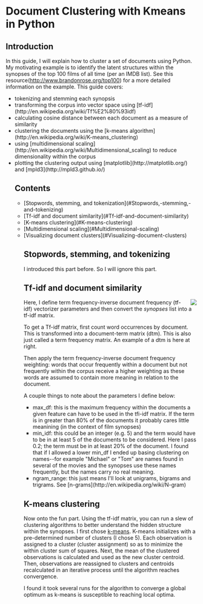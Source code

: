 # Document Clustering with Kmeans in Python

## Introduction
In this guide, I will explain how to cluster a set of documents using Python. My motivating example is to identify the latent structures within the synopses of the top 100 films of all time (per an IMDB list). See this resource(http://www.brandonrose.org/top100) for a more detailed information on the example. This guide covers:

<ul>
<li> tokenizing and stemming each synopsis
<li> transforming the corpus into vector space using [tf-idf](http://en.wikipedia.org/wiki/Tf%E2%80%93idf)
<li> calculating cosine distance between each document as a measure of similarity
<li> clustering the documents using the [k-means algorithm](http://en.wikipedia.org/wiki/K-means_clustering)
<li> using [multidimensional scaling](http://en.wikipedia.org/wiki/Multidimensional_scaling) to reduce dimensionality within the corpus
<li> plotting the clustering output using [matplotlib](http://matplotlib.org/) and [mpld3](http://mpld3.github.io/)

## Contents
<ul>
<li>[Stopwords, stemming, and tokenization](#Stopwords,-stemming,-and-tokenizing)
<li>[Tf-idf and document similarity](#Tf-idf-and-document-similarity)
<li>[K-means clustering](#K-means-clustering)
<li>[Multidimensional scaling](#Multidimensional-scaling)
<li>[Visualizing document clusters](#Visualizing-document-clusters)
  
## Stopwords, stemming, and tokenizing
I introduced this part before. So I will ignore this part.
 
## Tf-idf and document similarity
<img src='http://www.jiem.org/index.php/jiem/article/viewFile/293/252/2402' align='right' style="margin-left:10px">

Here, I define term frequency-inverse document frequency (tf-idf) vectorizer parameters and then convert the *synopses* list into a tf-idf matrix. 

To get a Tf-idf matrix, first count word occurrences by document. This is transformed into a document-term matrix (dtm). This is also just called a term frequency matrix. An example of a dtm is here at right.

Then apply the term frequency-inverse document frequency weighting: words that occur frequently within a document but not frequently within the corpus receive a higher weighting as these words are assumed to contain more meaning in relation to the document.

A couple things to note about the parameters I define below:

<ul>
<li> max_df: this is the maximum frequency within the documents a given feature can have to be used in the tfi-idf matrix. If the term is in greater than 80% of the documents it probably cares little meanining (in the context of film synopses)
<li> min_idf: this could be an integer (e.g. 5) and the term would have to be in at least 5 of the documents to be considered. Here I pass 0.2; the term must be in at least 20% of the document. I found that if I allowed a lower min_df I ended up basing clustering on names--for example "Michael" or "Tom" are names found in several of the movies and the synopses use these names frequently, but the names carry no real meaning.
<li> ngram_range: this just means I'll look at unigrams, bigrams and trigrams. See [n-grams](http://en.wikipedia.org/wiki/N-gram)
</ul>

## K-means clustering
Now onto the fun part. Using the tf-idf matrix, you can run a slew of clustering algorithms to better understand the hidden structure within the synopses. I first chose [k-means](http://en.wikipedia.org/wiki/K-means_clustering). K-means initializes with a pre-determined number of clusters (I chose 5). Each observation is assigned to a cluster (cluster assignment) so as to minimize the within cluster sum of squares. Next, the mean of the clustered observations is calculated and used as the new cluster centroid. Then, observations are reassigned to clusters and  centroids recalculated in an iterative process until the algorithm reaches convergence.

I found it took several runs for the algorithm to converge a global optimum as k-means is susceptible to reaching local optima. 
